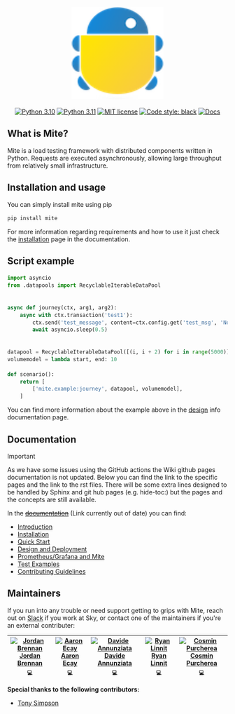 <p align="center">
  <picture>
    <img src="docs_new/docs/source/_static/mite.png/" alt="Sky-UK Mite" width="210" height="210" /><br>
  </picture>
  <br>
  <a href="https://www.python.org/downloads/release/python-3100/"><img src="https://img.shields.io/badge/python-3.10-blue.svg" alt="Python 3.10"></a>
  <a href="https://www.python.org/downloads/release/python-3110/"><img src="https://img.shields.io/badge/python-3.11-blue.svg" alt="Python 3.11"></a>
  <a href="https://github.com/sky-uk/mite/blob/master/LICENSE/"><img src="https://img.shields.io/badge/License-MIT-blue.svg" alt="MIT license"></a>
  <a href="https://github.com/ambv/black/"><img src="https://img.shields.io/badge/code%20style-black-000000.svg" alt="Code style: black"></a>
  <a href="https://sky-uk.github.io/mite/"><img src="https://img.shields.io/badge/docs-read-blue" alt="Docs"></a>
</p>

## What is Mite?
Mite is a load testing framework with distributed components written in Python.
Requests are executed asynchronously, allowing large throughput from relatively small infrastructure.

## Installation and usage

You can simply install mite using pip

```bash
pip install mite
```
For more information regarding requirements and how to use it just check 
the [installation](https://sky-uk.github.io/mite/installation.html) page in the documentation.


## Script example

```python
import asyncio
from .datapools import RecyclableIterableDataPool


async def journey(ctx, arg1, arg2):
    async with ctx.transaction('test1'):
        ctx.send('test_message', content=ctx.config.get('test_msg', 'Not set'))
        await asyncio.sleep(0.5)


datapool = RecyclableIterableDataPool([(i, i + 2) for i in range(5000)])
volumemodel = lambda start, end: 10

def scenario():
    return [
        ['mite.example:journey', datapool, volumemodel],
    ]
```
You can find more information about the example above in the
 [design](https://sky-uk.github.io/mite/design-deployment.html) info documentation page.


## Documentation

> [!IMPORTANT]  
> As we have some issues using the GitHub actions the Wiki github pages documentation is not updated. 
> Below you can find the link to the specific pages and the link to the rst files.
> There will be some extra lines designed to be handled by Sphinx and git hub pages (e.g. hide-toc:) but the pages and the concepts are still available.

In the ~~[documentation](https://sky-uk.github.io/mite/index.html)~~ (Link currently out of date) you can find:
- [Introduction](https://github.com/sky-uk/mite/blob/new-documentation/docs/source/introduction.rst)
- [Installation](https://github.com/sky-uk/mite/blob/new-documentation/docs/source/installation.rst)
- [Quick Start](https://github.com/sky-uk/mite/blob/new-documentation/docs/source/quick-start.rst)
- [Design and Deployment](https://github.com/sky-uk/mite/blob/new-documentation/docs/source/design-deployment.rst)
- [Prometheus/Grafana and Mite](https://github.com/sky-uk/mite/blob/new-documentation/docs/source/data-visualization.rst)
- [Test Examples](https://github.com/sky-uk/mite/blob/new-documentation/docs/source/test-examples.rst)
- [Contributing Guidelines](https://github.com/sky-uk/mite/blob/new-documentation/docs/source/contributing-guidelines.rst)

## Maintainers

If you run into any trouble or need support getting to grips with Mite,
reach out on [Slack](https://sky.slack.com/messages/mite) if you work at Sky,
 or contact one of the maintainers if you're an external contributer:

| [<img src="https://avatars.githubusercontent.com/jb098" width=100 height=100 alt="Jordan Brennan" /><br />Jordan Brennan](https://github.com/jb098)<br /><sub>💻</sub> | [<img src="https://avatars.githubusercontent.com/aecay" width=100 height=100 alt="Aaron Ecay" /> <br />Aaron Ecay](https://github.com/aecay)<br /><sub>💻</sub> | [<img src="https://avatars.githubusercontent.com/DavAnnunz" width=100 height=100 alt="Davide Annunziata" /><br />Davide Annunziata](https://github.com/DavAnnunz)<br /><sub>💻</sub> | [<img src="https://avatars.githubusercontent.com/ryanlinnit-sky" width=100 height=100 alt="Ryan Linnit" /><br />Ryan Linnit](https://github.com/ryanlinnit-sky)<br /><sub>💻</sub> | [<img src="https://avatars.githubusercontent.com/cosmaprc" width=100 height=100 alt="Cosmin Purcherea" /><br />Cosmin Purcherea](https://github.com/cosmaprc)<br /><sub>💻</sub> |
| :---: | :---: | :---: | :---: | :---: |

**Special thanks to the following contributors:**

* [Tony Simpson](https://github.com/tonysimpson)
